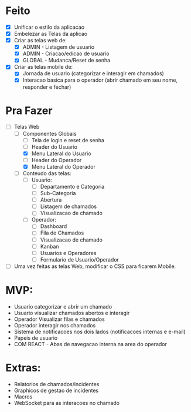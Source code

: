 # Feito
- [x] Unificar o estilo da aplicacao
- [x] Embelezar as Telas da aplicao
- [x] Criar as telas web de:
  - [x] ADMIN - Listagem de usuario
  - [x] ADMIN - Criacao/edicao de usuario
  - [x] GLOBAL - Mudanca/Reset de senha
- [x] Criar as telas mobile de:
  - [x] Jornada de usuario (categorizar e interagir em chamados)
  - [x] Interacao basica para o operador (abrir chamado em seu nome, responder e fechar)

# Pra Fazer
- [ ] Telas Web
  - [ ] Componentes Globais
    - [ ] Tela de login e reset de senha
    - [ ] Header do Usuario
    - [x] Menu Lateral do Usuario
    - [ ] Header do Operador
    - [x] Menu Lateral do Operador
  - [ ] Conteudo das telas:
    - [ ] Usuario:
      - [ ] Departamento e Categoria
      - [ ] Sub-Categoria
      - [ ] Abertura
      - [ ] Listagem de chamados
      - [ ] Visualizacao de chamado
    - [ ] Operador:
      - [ ] Dashboard
      - [ ] Fila de Chamados
      - [ ] Visualizacao de chamado
      - [ ] Kanban
      - [ ] Usuarios e Operadores
      - [ ] Formulario de Usuario/Operador
- [ ] Uma vez feitas as telas Web, modificar o CSS para ficarem Mobile.

# MVP:
- Usuario categorizar e abrir um chamado
- Usuario visualizar chamados abertos e interagir
- Operador Visualizar filas e chamados
- Operador interagir nos chamados
- Sistema de notificacoes nos dois lados (notificacoes internas e e-mail)
- Papeis de usuario
- COM REACT - Abas de navegacao interna na area do operador

# Extras:
- Relatorios de chamados/incidentes
- Graphicos de gestao de incidentes
- Macros
- WebSocket para as interacoes no chamado
